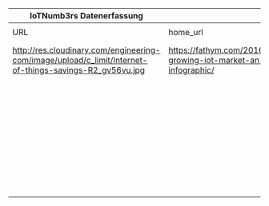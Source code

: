 |IoTNumb3rs Datenerfassung|||||||||||
| ---- | ---- | ---- | ---- | ---- | ---- | ---- | ---- | ---- | ---- | ---- |
||||||||||||
|URL|home_url|filename|device_class|device_count|market_class|market_volume|prognosis_year|publication_year|authorship_class|Dropbox folder|
|http://res.cloudinary.com/engineering-com/image/upload/c_limit/Internet-of-things-savings-R2_gv56vu.jpg|https://fathym.com/2016/04/the-growing-iot-market-an-infographic/|file2_Internet-of-things-savings-R2_gv56vu.jpg|generic IoT|50000000000|||2020|2016|blogger|marielledemuth/20181106-0000|
||||||value|1.9E+13|2026|2016|blogger|marielledemuth/20181106-0000|
||||Smart Home|100000000|||2020|2016|blogger|marielledemuth/20181106-0000|
||||Smart meters|1100000000|||2022|2016|blogger|marielledemuth/20181106-0000|
||||||world output|1.42E+13|2030|2016|blogger|marielledemuth/20181106-0000|
||||||global GDP|1.5E+13|2036|2016|bloger|marielledemuth/20181106-0000|
